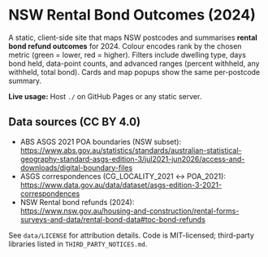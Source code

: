 # NSW Rental Bond Outcomes (2024)

A static, client-side site that maps NSW postcodes and summarises **rental bond refund outcomes** for 2024.
Colour encodes rank by the chosen metric (green = lower, red = higher). Filters include dwelling type, days bond held, 
data-point counts, and advanced ranges (percent withheld, any withheld, total bond). Cards and map popups show the same per-postcode summary.

**Live usage:** Host `./` on GitHub Pages or any static server.

## Data sources (CC BY 4.0)
- ABS ASGS 2021 POA boundaries (NSW subset):  
  https://www.abs.gov.au/statistics/standards/australian-statistical-geography-standard-asgs-edition-3/jul2021-jun2026/access-and-downloads/digital-boundary-files
- ASGS correspondences (CG_LOCALITY_2021 ↔ POA_2021):  
  https://www.data.gov.au/data/dataset/asgs-edition-3-2021-correspondences
- NSW Rental bond refunds (2024):  
  https://www.nsw.gov.au/housing-and-construction/rental-forms-surveys-and-data/rental-bond-data#toc-bond-refunds

See `data/LICENSE` for attribution details. Code is MIT-licensed; third-party libraries listed in `THIRD_PARTY_NOTICES.md`.
